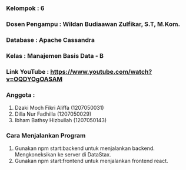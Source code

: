 ### Kelompok : 6
### Dosen Pengampu : Wildan Budiaawan Zulfikar, S.T, M.Kom.
### Database : Apache Cassandra
### Kelas : Manajemen Basis Data - B
### Link YouTube : https://www.youtube.com/watch?v=OQDYOgOASAM


### Anggota   :
1. Dzaki Moch Fikri Aliffa (1207050031)
2. Dilla Nur Fadhilla (1207050029)
3. Ibham Bathsy Hizbullah (1207050143)

### Cara Menjalankan Program
1. Gunakan npm start:backend untuk menjalankan backend. Mengkoneksikan ke server di DataStax. 
2. Gunakan npm start:frontend untuk menjalankan frontend react.
